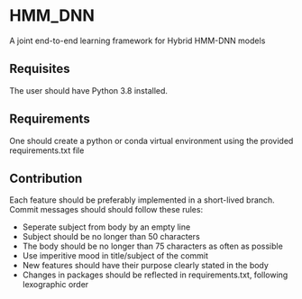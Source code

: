 # HMM_DNN
A joint end-to-end learning framework for Hybrid HMM-DNN models

## Requisites
The user should have Python 3.8 installed.

## Requirements
One should create a python or conda virtual environment using the provided requirements.txt file

## Contribution
Each feature should be preferably implemented in a short-lived branch.
Commit messages should should follow these rules:
  * Seperate subject from body by an empty line
  * Subject should be no longer than 50 characters
  * The body should be no longer than 75 characters as often as possible
  * Use imperitive mood in title/subject of the commit
  * New features should have their purpose clearly stated in the body
  * Changes in packages should be reflected in requirements.txt, following lexographic order
